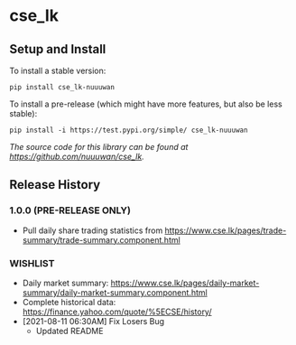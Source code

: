 
# cse_lk

## Setup and Install

To install a stable version:

```
pip install cse_lk-nuuuwan
```

To install a pre-release (which might have more features, but also be
less stable):

```
pip install -i https://test.pypi.org/simple/ cse_lk-nuuuwan
```

*The source code for this library can be found at https://github.com/nuuuwan/cse_lk.*

## Release History

### 1.0.0 (PRE-RELEASE ONLY)
* Pull daily share trading statistics from https://www.cse.lk/pages/trade-summary/trade-summary.component.html

### WISHLIST
* Daily market summary: https://www.cse.lk/pages/daily-market-summary/daily-market-summary.component.html
* Complete historical data: https://finance.yahoo.com/quote/%5ECSE/history/
* [2021-08-11 06:30AM] Fix Losers Bug
  * Updated README
